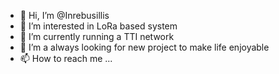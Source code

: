 - 👋 Hi, I’m @Inrebusillis
- 👀 I’m interested in LoRa based system
- 🌱 I’m currently running a TTI network 
- 💞️ I’m a always looking for new project to make life enjoyable
- 📫 How to reach me ...

<!---
Inrebusillis/Inrebusillis is a ✨ special ✨ repository because its `README.md` (this file) appears on your GitHub profile.
You can click the Preview link to take a look at your changes.
--->
